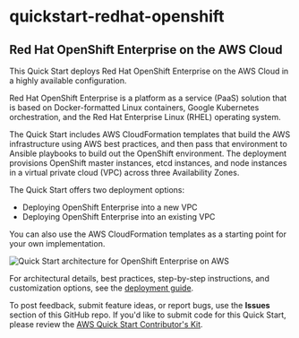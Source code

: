 # quickstart-redhat-openshift
## Red Hat OpenShift Enterprise on the AWS Cloud


This Quick Start deploys Red Hat OpenShift Enterprise on the AWS Cloud in a highly available configuration.

Red Hat OpenShift Enterprise is a platform as a service (PaaS) solution that is based on Docker-formatted Linux containers, Google Kubernetes orchestration, and the Red Hat Enterprise Linux (RHEL) operating system.

The Quick Start includes AWS CloudFormation templates that build the AWS infrastructure using AWS best practices, and then pass that environment to Ansible playbooks to build out the OpenShift environment. The deployment provisions OpenShift master instances, etcd instances, and node instances in a virtual private cloud (VPC) across three Availability Zones.

The Quick Start offers two deployment options:

- Deploying OpenShift Enterprise into a new VPC
- Deploying OpenShift Enterprise into an existing VPC

You can also use the AWS CloudFormation templates as a starting point for your own implementation.

![Quick Start architecture for OpenShift Enterprise on AWS](https://d0.awsstatic.com/partner-network/QuickStart/datasheets/openshift-on-aws-architecture.png)

For architectural details, best practices, step-by-step instructions, and customization options, see the [deployment guide](https://s3.amazonaws.com/quickstart-reference/redhat/openshift/latest/doc/red-hat-openshift-enterprise-on-the-aws-cloud.pdf).

To post feedback, submit feature ideas, or report bugs, use the **Issues** section of this GitHub repo.
If you'd like to submit code for this Quick Start, please review the [AWS Quick Start Contributor's Kit](https://aws-quickstart.github.io/). 
